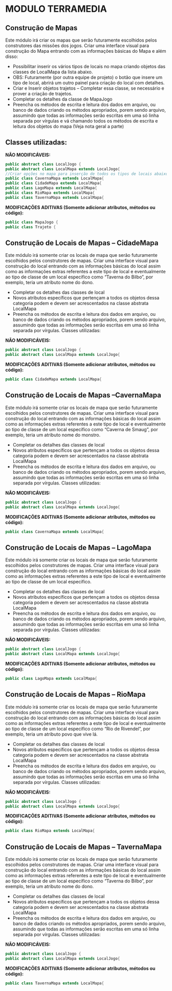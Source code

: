 #	MODULO TERRAMEDIA
##	 Construção de Mapas
Este módulo irá criar os mapas que serão futuramente escolhidos pelos construtores das missões dos jogos. 
Criar uma interface visual para construção do Mapa entrando com as informações básicas do Mapa e além disso:
-	Possibilitar inserir os vários tipos de locais no mapa criando objetos das classes de LocalMapa da lista abaixo.  
-	OBS: Futuramente (por outra equipe de projeto) o botão que insere um tipo de local, abrirá um outro painel para criação do local com detalhes.
-	Criar e Inserir objetos trajetos – Completar essa classe, se necessário e prover a criação de trajetos.
-	Completar os detalhes da classe de MapaJogo
-	Preencha os métodos de escrita e leitura dos dados em arquivo, ou banco de dados criando os métodos apropriados, porem sendo arquivo, assumindo que todas as informações serão escritas em uma só linha separada por vírgulas e vá chamando todos os métodos de escrita e leitura dos objetos do mapa (Veja nota geral a parte)

## Classes utilizadas:
  **NÃO MODIFICÁVEIS:**
  ```java
  public abstract class LocalJogo {
  public abstract class LocalMapa extends LocalJogo{
  //Criar opções no mapa para inserção de todos os tipos de locais abaixo
  public class CavernaMapa extends LocalMapa{
  public class CidadeMapa extends LocalMapa{
  public class LagoMapa extends LocalMapa{
  public class RioMapa extends LocalMapa{
  public class TavernaMapa extends LocalMapa{
  ```
 
 **MODIFICAÇÕES ADITIVAS (Somente adicionar atributos, métodos ou código):**
  ```java
  public class MapaJogo {
  public class Trajeto {
  ```

##	Construção de Locais de Mapas – CidadeMapa
Este módulo irá somente criar os locais de mapa que serão futuramente escolhidos pelos construtores de mapas. 
Criar uma interface visual para construção do local entrando com as informações básicas do local assim como as informações extras referentes a este tipo de local e eventualmente ao tipo de classe de um local especifico como “Taverna do Bilbo”, por exemplo, teria um atributo nome do dono.
-	Completar os detalhes das classes de local 
-	Novos atributos específicos que pertençam a todos os objetos dessa categoria podem e devem ser acrescentados na classe abstrata LocalMapa
-	Preencha os métodos de escrita e leitura dos dados em arquivo, ou banco de dados criando os métodos apropriados, porem sendo arquivo, assumindo que todas as informações serão escritas em uma só linha separada por vírgulas.
Classes utilizadas:

**NÃO MODIFICÁVEIS:**
```java
public abstract class LocalJogo {
public abstract class LocalMapa extends LocalJogo{
```

**MODIFICAÇÕES ADITIVAS (Somente adicionar atributos, métodos ou código):**
```java
public class CidadeMapa extends LocalMapa{
```

##	Construção de Locais de Mapas –CavernaMapa
Este módulo irá somente criar os locais de mapa que serão futuramente escolhidos pelos construtores de mapas. 
Criar uma interface visual para construção do local entrando com as informações básicas do local assim como as informações extras referentes a este tipo de local e eventualmente ao tipo de classe de um local especifico como “Caverna de Smaug”, por exemplo, teria um atributo nome do monstro.
-	Completar os detalhes das classes de local 
-	Novos atributos específicos que pertençam a todos os objetos dessa categoria podem e devem ser acrescentados na classe abstrata LocalMapa
-	Preencha os métodos de escrita e leitura dos dados em arquivo, ou banco de dados criando os métodos apropriados, porem sendo arquivo, assumindo que todas as informações serão escritas em uma só linha separada por vírgulas.
Classes utilizadas:

**NÃO MODIFICÁVEIS:**
```java
public abstract class LocalJogo {
public abstract class LocalMapa extends LocalJogo{
```
**MODIFICAÇÕES ADITIVAS (Somente adicionar atributos, métodos ou código):**
```java
public class CavernaMapa extends LocalMapa{ 
```

## Construção de Locais de Mapas – LagoMapa
Este módulo irá somente criar os locais de mapa que serão futuramente escolhidos pelos construtores de mapas. 
Criar uma interface visual para construção do local entrando com as informações básicas do local assim como as informações extras referentes a este tipo de local e eventualmente ao tipo de classe de um local especifico.
-	Completar os detalhes das classes de local 
-	Novos atributos específicos que pertençam a todos os objetos dessa categoria podem e devem ser acrescentados na classe abstrata LocalMapa
-	Preencha os métodos de escrita e leitura dos dados em arquivo, ou banco de dados criando os métodos apropriados, porem sendo arquivo, assumindo que todas as informações serão escritas em uma só linha separada por vírgulas.
Classes utilizadas:

**NÃO MODIFICÁVEIS:**
```java
public abstract class LocalJogo {
public abstract class LocalMapa extends LocalJogo{
```

**MODIFICAÇÕES ADITIVAS (Somente adicionar atributos, métodos ou código):**
```java
public class LagoMapa extends LocalMapa{
```

##	Construção de Locais de Mapas –  RioMapa
Este módulo irá somente criar os locais de mapa que serão futuramente escolhidos pelos construtores de mapas. 
Criar uma interface visual para construção do local entrando com as informações básicas do local assim como as informações extras referentes a este tipo de local e eventualmente ao tipo de classe de um local especifico como “Rio de Rivendel”, por exemplo, teria um atributo povo que vive lá.
-	Completar os detalhes das classes de local 
-	Novos atributos específicos que pertençam a todos os objetos dessa categoria podem e devem ser acrescentados na classe abstrata LocalMapa
-	Preencha os métodos de escrita e leitura dos dados em arquivo, ou banco de dados criando os métodos apropriados, porem sendo arquivo, assumindo que todas as informações serão escritas em uma só linha separada por vírgulas.
Classes utilizadas:

**NÃO MODIFICÁVEIS:**
```java
public abstract class LocalJogo {
public abstract class LocalMapa extends LocalJogo{
```

**MODIFICAÇÕES ADITIVAS (Somente adicionar atributos, métodos ou código):**
```java
public class RioMapa extends LocalMapa{
```
 
 
##	Construção de Locais de Mapas – TavernaMapa
Este módulo irá somente criar os locais de mapa que serão futuramente escolhidos pelos construtores de mapas. 
Criar uma interface visual para construção do local entrando com as informações básicas do local assim como as informações extras referentes a este tipo de local e eventualmente ao tipo de classe de um local especifico como “Taverna do Bilbo”, por exemplo, teria um atributo nome do dono.
-	Completar os detalhes das classes de local 
-	Novos atributos específicos que pertençam a todos os objetos dessa categoria podem e devem ser acrescentados na classe abstrata LocalMapa
-	Preencha os métodos de escrita e leitura dos dados em arquivo, ou banco de dados criando os métodos apropriados, porem sendo arquivo, assumindo que todas as informações serão escritas em uma só linha separada por vírgulas.
Classes utilizadas:

**NÃO MODIFICÁVEIS:**
```java
public abstract class LocalJogo {
public abstract class LocalMapa extends LocalJogo{
```

**MODIFICAÇÕES ADITIVAS (Somente adicionar atributos, métodos ou código):**
```java
public class TavernaMapa extends LocalMapa{
```

